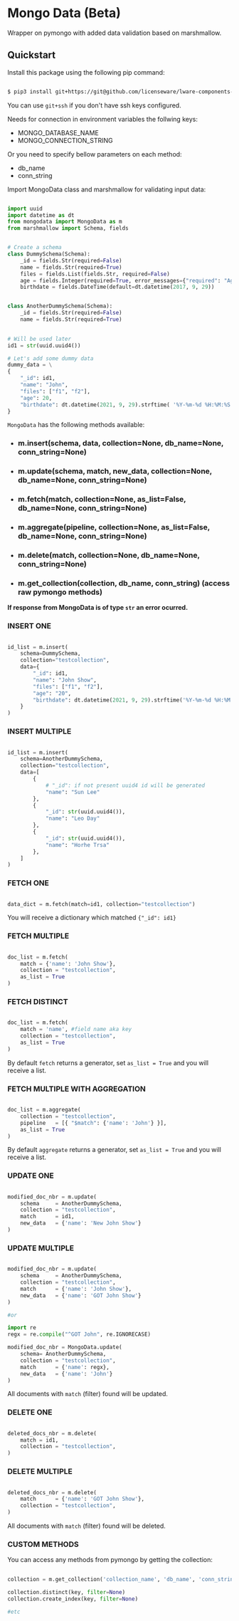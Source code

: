 # Mongo Data (Beta)

Wrapper on pymongo with added data validation based on marshmallow.

## Quickstart

Install this package using the following pip command:
```bash

$ pip3 install git+https://git@github.com/licenseware/lware-components-mongodata.git

```

You can use `git+ssh` if you don't have ssh keys configured.


Needs for connection in environment variables the follwing keys:
- MONGO_DATABASE_NAME
- MONGO_CONNECTION_STRING

Or you need to specify bellow parameters on each method:
- db_name
- conn_string

Import MongoData class and marshmallow for validating input data:
```py

import uuid
import datetime as dt
from mongodata import MongoData as m
from marshmallow import Schema, fields


# Create a schema
class DummySchema(Schema):
    _id = fields.Str(required=False)
    name = fields.Str(required=True)
    files = fields.List(fields.Str, required=False)
    age = fields.Integer(required=True, error_messages={"required": "Age is required."})
    birthdate = fields.DateTime(default=dt.datetime(2017, 9, 29))


class AnotherDummySchema(Schema):
    _id = fields.Str(required=False)
    name = fields.Str(required=True)
    

# Will be used later
id1 = str(uuid.uuid4())

# Let's add some dummy data
dummy_data = \
{
    "_id": id1,
    "name": "John",
    "files": ["f1", "f2"],
    "age": 20,
    "birthdate": dt.datetime(2021, 9, 29).strftime( '%Y-%m-%d %H:%M:%S' )
}

```


`MongoData` has the following methods available:

- ### m.insert(schema, data, collection=None, db_name=None, conn_string=None)
- ### m.update(schema, match, new_data, collection=None, db_name=None, conn_string=None)
- ### m.fetch(match, collection=None, as_list=False, db_name=None, conn_string=None)
- ### m.aggregate(pipeline, collection=None, as_list=False, db_name=None, conn_string=None)
- ### m.delete(match, collection=None, db_name=None, conn_string=None)
- ### m.get_collection(collection, db_name, conn_string) (access raw pymongo methods)


**If response from MongoData is of type `str` an error ocurred.** 


### INSERT ONE 

```py

id_list = m.insert(
    schema=DummySchema, 
    collection="testcollection", 
    data={
        "_id": id1,
        "name": "John Show",
        "files": ["f1", "f2"],
        "age": "20",
        "birthdate": dt.datetime(2021, 9, 29).strftime('%Y-%m-%d %H:%M:%S')
    }
)

```

### INSERT MULTIPLE

```py

id_list = m.insert(
    schema=AnotherDummySchema, 
    collection="testcollection", 
    data=[
        {
            # "_id": if not present uuid4 id will be generated
            "name": "Sun Lee"
        }, 
        {
            "_id": str(uuid.uuid4()),
            "name": "Leo Day"
        },
        {
            "_id": str(uuid.uuid4()),
            "name": "Horhe Trsa"
        },
    ]
)

```

### FETCH ONE 
```py

data_dict = m.fetch(match=id1, collection="testcollection")

```
You will receive a dictionary which matched `{"_id": id1}`


### FETCH MULTIPLE
```py

doc_list = m.fetch(
    match = {'name': 'John Show'},
    collection = "testcollection",
    as_list = True
)

```
### FETCH DISTINCT
```py

doc_list = m.fetch(
    match = 'name', #field name aka key
    collection = "testcollection",
    as_list = True
)

```
By default `fetch` returns a generator, set `as_list = True` and you will receive a list.


### FETCH MULTIPLE WITH AGGREGATION
```py

doc_list = m.aggregate(
    collection = "testcollection",
    pipeline   = [{ "$match": {'name': 'John'} }],
    as_list = True
)

```
By default `aggregate` returns a generator, set `as_list = True` and you will receive a list.


### UPDATE ONE
```py

modified_doc_nbr = m.update(
    schema     = AnotherDummySchema,
    collection = "testcollection",
    match      = id1,
    new_data   = {'name': 'New John Show'}
)

```


### UPDATE MULTIPLE
```py

modified_doc_nbr = m.update(
    schema     = AnotherDummySchema,
    collection = "testcollection",
    match      = {'name': 'John Show'},
    new_data   = {'name': 'GOT John Show'}
)

#or

import re
regx = re.compile("^GOT John", re.IGNORECASE)

modified_doc_nbr = MongoData.update(
    schema= AnotherDummySchema,
    collection = "testcollection",
    match      = {'name': regx},
    new_data   = {'name': 'John'}
)

```
All documents with `match` (filter) found will be updated. 
   

### DELETE ONE
```py

deleted_docs_nbr = m.delete(
    match = id1,
    collection = "testcollection",
)

```

### DELETE MULTIPLE
```py

deleted_docs_nbr = m.delete(
    match      = {'name': 'GOT John Show'},
    collection = "testcollection",
)

```
All documents with `match` (filter) found will be deleted. 



### CUSTOM METHODS

You can access any methods from pymongo by getting the collection:

```py
    
collection = m.get_collection('collection_name', 'db_name', 'conn_string')

collection.distinct(key, filter=None)
collection.create_index(key, filter=None)

#etc

```

